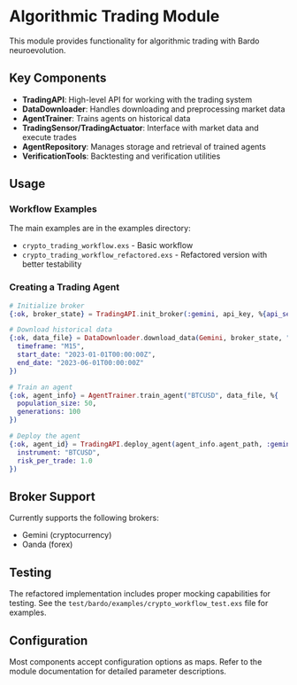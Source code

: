 # Algorithmic Trading Module

This module provides functionality for algorithmic trading with Bardo neuroevolution.

## Key Components

- **TradingAPI**: High-level API for working with the trading system
- **DataDownloader**: Handles downloading and preprocessing market data
- **AgentTrainer**: Trains agents on historical data
- **TradingSensor/TradingActuator**: Interface with market data and execute trades
- **AgentRepository**: Manages storage and retrieval of trained agents
- **VerificationTools**: Backtesting and verification utilities

## Usage

### Workflow Examples

The main examples are in the examples directory:
- `crypto_trading_workflow.exs` - Basic workflow
- `crypto_trading_workflow_refactored.exs` - Refactored version with better testability

### Creating a Trading Agent

```elixir
# Initialize broker
{:ok, broker_state} = TradingAPI.init_broker(:gemini, api_key, %{api_secret: api_secret})

# Download historical data
{:ok, data_file} = DataDownloader.download_data(Gemini, broker_state, "BTCUSD", %{
  timeframe: "M15",
  start_date: "2023-01-01T00:00:00Z",
  end_date: "2023-06-01T00:00:00Z"
})

# Train an agent
{:ok, agent_info} = AgentTrainer.train_agent("BTCUSD", data_file, %{
  population_size: 50,
  generations: 100
})

# Deploy the agent
{:ok, agent_id} = TradingAPI.deploy_agent(agent_info.agent_path, :gemini, broker_state, %{
  instrument: "BTCUSD",
  risk_per_trade: 1.0
})
```

## Broker Support

Currently supports the following brokers:
- Gemini (cryptocurrency)
- Oanda (forex)

## Testing

The refactored implementation includes proper mocking capabilities for testing.
See the `test/bardo/examples/crypto_workflow_test.exs` file for examples.

## Configuration

Most components accept configuration options as maps. Refer to the module documentation
for detailed parameter descriptions.